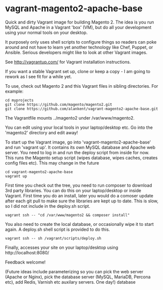 vagrant-magento2-apache-base
============================

Quick and dirty Vagrant image for building Magento 2. The idea is you run
MySQL and Apache in a Vagrant 'box' (VM), but do all your development
using your normal tools on your desktop.

It purposely only uses shell scripts to configure things so readers can poke
around and not have to learn yet another technology like Chef, Puppet, or
Ansible. Serious developers might like to look at other Vagrant images.

See http://vagrantup.com/ for Vagrant installation instructions.

If you want a stable Vagrant set up, clone or keep a copy - I am going to
rework as I see fit for a while yet.

To use, check out Magento 2 and this Vagrant files in sibling directories.
For example:

    cd myprojects
    git clone https://github.com/magento/magento2.git
    git clone https://github.com/alankent/vagrant-magento2-apache-base.git

The Vagrantfile mounts ../magento2 under /var/www/magento2.

You can edit using your local tools in your laptop/desktop etc. Go into the
'magento2' directory and edit away!

To start up the Vagrant image, go into 'vagrant-magento2-apache-base' and
run 'vagrant up'. It contains its own MySQL database and Apache web server.
You need to log in and run the deploy script from inside for now. This runs
the Magento setup script (wipes database, wipes caches, creates config files
etc). This may change in the future

    cd vagrant-magento2-apache-base
    vagrant up

First time you check out the tree, you need to run composer to download 3rd
party libraries. You can do this on your laptop/desktop or inside Vagrant.
First time you do an install, later you would do a comoser update after each
git pull to make sure the libraries are kept up to date. This is slow, so I
did not include in the deploy.sh script.

    vagrant ssh -- "cd /var/www/magento2 && composer install"

You also need to create the local database, or occasionally wipe it to start
again. A deploy.sh shell script is provided to do this.

    vagrant ssh -- sh /vagrant/scripts/deploy.sh

Finally, accesses your site on your laptop/desktop using http://localhost:8080/

Feedback welcome!


(Future ideas include parameterizing so you can pick the web server (Apache or
Nginx), pick the database server (MySQL, MariaDB, Percona etc), add Redis,
Varnish etc auxilary servers. One day!)
database 
